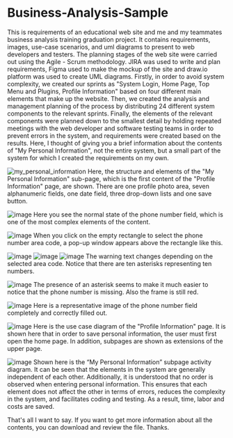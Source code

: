 # Business-Analysis-Sample
This is requirements of an educational web site and me and my teammates business analysis training graduation project. It contains requirements, images, use-case scenarios, and uml diagrams to present to web developers and testers. The planning stages of the web site were carried out using the Agile - Scrum methodology. JIRA was used to write and plan requirements, Figma used to make the mockup of the site and draw.io platform was used to create UML diagrams. 
Firstly, in order to avoid system complexity, we created our sprints as "System Login, Home Page, Top Menu and Plugins, Profile Information" based on four different main elements that make up the website. Then, we created the analysis and management planning of the process by distributing 24 different system components to the relevant sprints. Finally, the elements of the relevant components were planned down to the smallest detail by holding repeated meetings with the web developer and software testing teams in order to prevent errors in the system, and requirements were created based on the results.
Here, I thought of giving you a brief information about the contents of "My Personal Information", not the entire system, but a small part of the system for which I created the requirements on my own.

![my_personal_information](https://github.com/ProfUgur/Business-Analysis-Sample/assets/148859613/fd7b31ee-b86b-47b4-86de-8582b136b70d)
Here, the structure and elements of the "My Personal Information" sub-page, which is the first content of the "Profile Information" page, are shown. There are one profile photo area, seven alphanumeric fields, one date field, three drop-down lists and one save button.

![image](https://github.com/ProfUgur/Business-Analysis-Sample/assets/148859613/db80c97e-ee6b-4638-ae3f-a878299110ca)
Here you see the normal state of the phone number field, which is one of the most complex elements of the content.

![image](https://github.com/ProfUgur/Business-Analysis-Sample/assets/148859613/d52d3caa-90e4-4a5d-81ec-44da0f413692)
When you click on the empty rectangle to select the phone number area code, a pop-up window appears above the rectangle like this.

![image](https://github.com/ProfUgur/Business-Analysis-Sample/assets/148859613/a07baa80-958d-4115-9e39-b02bd7bb5532)
![image](https://github.com/ProfUgur/Business-Analysis-Sample/assets/148859613/a98f0a06-11c0-407a-b47f-8d66f9b931c8)
![image](https://github.com/ProfUgur/Business-Analysis-Sample/assets/148859613/a7f435eb-63e6-4b34-a672-269a468f638b)
The warning text changes depending on the selected area code. Notice that there are ten asterisks representing ten numbers.

![image](https://github.com/ProfUgur/Business-Analysis-Sample/assets/148859613/993951e9-3540-46d5-91a9-dd413d9bd67d)
The presence of an asterisk seems to make it much easier to notice that the phone number is missing. Also the frame is still red.

![image](https://github.com/ProfUgur/Business-Analysis-Sample/assets/148859613/7ad0d960-c928-49e9-b885-166a00d0b101)
Here is a representative image of the phone number field completely and correctly filled out.

![image](https://github.com/ProfUgur/Business-Analysis-Sample/assets/148859613/bba3faa7-c16e-4ab6-ba0c-38b0c489ab43)
Here is the use case diagram of the "Profile Information" page. It is shown here that in order to save personal information, the user must first open the home page. In addition, subpages are shown as extensions of the upper page.

![image](https://github.com/ProfUgur/Business-Analysis-Sample/assets/148859613/712aba3b-0506-4fe0-96b6-39a111b4000e)
Shown here is the “My Personal Information” subpage activity diagram. It can be seen that the elements in the system are generally independent of each other. Additionally, it is understood that no order is observed when entering personal information. This ensures that each element does not affect the other in terms of errors, reduces the complexity in the system, and facilitates coding and testing. As a result, time, labor and costs are saved.

That's all I want to say. If you want to get more information about all the contents, you can download and review the file.
Thanks.
